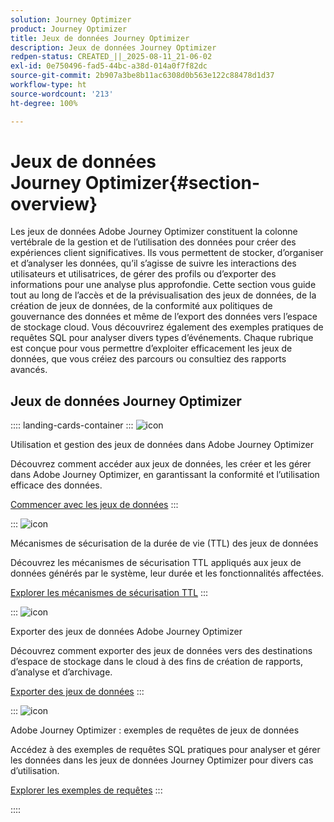 ```yaml
---
solution: Journey Optimizer
product: Journey Optimizer
title: Jeux de données Journey Optimizer
description: Jeux de données Journey Optimizer
redpen-status: CREATED_||_2025-08-11_21-06-02
exl-id: 0e750496-fad5-44bc-a38d-014a0f7f82dc
source-git-commit: 2b907a3be8b11ac6308d0b563e122c88478d1d37
workflow-type: ht
source-wordcount: '213'
ht-degree: 100%

---
```


# Jeux de données Journey Optimizer{#section-overview}

Les jeux de données Adobe Journey Optimizer constituent la colonne vertébrale de la gestion et de l’utilisation des données pour créer des expériences client significatives. Ils vous permettent de stocker, d’organiser et d’analyser les données, qu’il s’agisse de suivre les interactions des utilisateurs et utilisatrices, de gérer des profils ou d’exporter des informations pour une analyse plus approfondie. Cette section vous guide tout au long de l’accès et de la prévisualisation des jeux de données, de la création de jeux de données, de la conformité aux politiques de gouvernance des données et même de l’export des données vers l’espace de stockage cloud. Vous découvrirez également des exemples pratiques de requêtes SQL pour analyser divers types d’événements. Chaque rubrique est conçue pour vous permettre d’exploiter efficacement les jeux de données, que vous créiez des parcours ou consultiez des rapports avancés.

## Jeux de données Journey Optimizer

:::: landing-cards-container
:::
![icon](https://cdn.experienceleague.adobe.com/icons/circle-play.svg?lang=fr)

Utilisation et gestion des jeux de données dans Adobe Journey Optimizer

Découvrez comment accéder aux jeux de données, les créer et les gérer dans Adobe Journey Optimizer, en garantissant la conformité et l’utilisation efficace des données.

[Commencer avec les jeux de données](../using/data/get-started-datasets.md)
:::

:::
![icon](https://cdn.experienceleague.adobe.com/icons/shield-halved.svg?lang=fr)

Mécanismes de sécurisation de la durée de vie (TTL) des jeux de données

Découvrez les mécanismes de sécurisation TTL appliqués aux jeux de données générés par le système, leur durée et les fonctionnalités affectées.

[Explorer les mécanismes de sécurisation TTL](../using/data/datasets-ttl.md)
:::

:::
![icon](https://cdn.experienceleague.adobe.com/icons/list-check.svg?lang=fr)

Exporter des jeux de données Adobe Journey Optimizer

Découvrez comment exporter des jeux de données vers des destinations d’espace de stockage dans le cloud à des fins de création de rapports, d’analyse et d’archivage.

[Exporter des jeux de données](../using/data/export-datasets.md)
:::

:::
![icon](https://cdn.experienceleague.adobe.com/icons/code-branch.svg?lang=fr)

Adobe Journey Optimizer : exemples de requêtes de jeux de données

Accédez à des exemples de requêtes SQL pratiques pour analyser et gérer les données dans les jeux de données Journey Optimizer pour divers cas d’utilisation.

[Explorer les exemples de requêtes](../using/data/datasets-query-examples.md)
:::

::::
